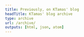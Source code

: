 ```yaml
---
title: Previously, on KTamas' blog
headTitle: KTamas' blog archive
type: archive
url: /archive/
outputs: [html, json, atom]
---
```

